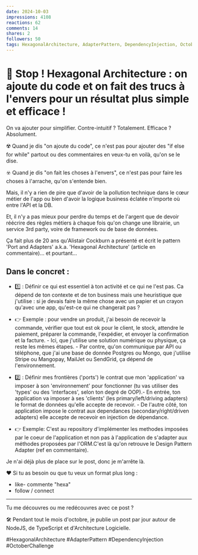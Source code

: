 ```yaml
---
date: 2024-10-03
impressions: 4108
reactions: 62
comments: 14
shares: 2
followers: 50
tags: HexagonalArchitecture, AdapterPattern, DependencyInjection, OctoberChallenge
---
```


# 🛑 Stop ! Hexagonal Architecture : on ajoute du code et on fait des trucs à l'envers pour un résultat plus simple et efficace !

On va ajouter pour simplifier.
Contre-intuitif ? Totalement.
Efficace ? Absolument.

☢️ Quand je dis "on ajoute du code", ce n'est pas pour ajouter des "if else for while" partout ou des commentaires en veux-tu en voilà, qu'on se le dise.

☣️ Quand je dis "on fait les choses à l'envers", ce n'est pas pour faire les choses à l'arrache, qu'on s'entende bien.

Mais, il n'y a rien de pire que d'avoir de la pollution technique dans le cœur métier de l'app ou bien d'avoir la logique business éclatée n'importe où entre l'API et la DB.

Et, il n'y a pas mieux pour perdre du temps et de l'argent que de devoir réécrire des règles métiers à chaque fois qu'on change une librairie, un service 3rd party, voire de framework ou de base de données.

Ça fait plus de 20 ans qu'Alistair Cockburn a présenté et écrit le pattern 'Port and Adapters' a.k.a. 'Hexagonal Architecture' (article en commentaire)... et pourtant...

## Dans le concret :

- 1️⃣ : Définir ce qui est essentiel à ton activité et ce qui ne l'est pas. Ca dépend de ton contexte et de ton business mais une heuristique que j'utilise : si je devais faire la même chose avec un papier et un crayon qu'avec une app, qu'est-ce qui ne changerait pas ?

- 👉 Exemple : pour vendre un produit, j'ai besoin de recevoir la commande, vérifier que tout est ok pour le client, le stock, attendre le paiement, préparer la commande, l'expédier, et envoyer la confirmation et la facture. - Ici, que j'utilise une solution numérique ou physique, ça reste les mêmes étapes. - Par contre, qu'on communique par API ou téléphone, que j'ai une base de donnée Postgres ou Mongo, que j'utilise Stripe ou Mangopay, MailJet ou SendGrid, ça dépend de l'environnement.

- 2️⃣ : Définir mes frontières ('ports') le contrat que mon 'application' va imposer à son 'environnement' pour fonctionner (tu vas utiliser des 'types' ou des 'interfaces', selon ton degré de OOP).- En entrée, ton application va imposer à ses 'clients' (les primary/left/driving adapters) le format de données qu'elle accepte de recevoir. - De l'autre côté, ton application impose le contrat aux dependances (secondary/right/driven adapters) elle accepte de recevoir en injection de dépendance.

- 👉 Exemple: C'est au repository d'implémenter les methodes imposées par le coeur de l'application et non pas à l'application de s'adapter aux méthodes proposées par l'ORM.C'est là qu'on retrouve le Design Pattern Adapter (ref en commentaire).

Je n'ai déjà plus de place sur le post, donc je m'arrête là.

❤️ Si tu as besoin ou que tu veux un format plus long :

- like- commente "hexa"
- follow / connect

---

Tu me découvres ou me redécouvres avec ce post ?

🛠️ Pendant tout le mois d'octobre, je publie un post par jour autour de NodeJS, de TypeScript et d'Architecture Logicielle.

#HexagonalArchitecture #AdapterPattern #DependencyInjection #OctoberChallenge
